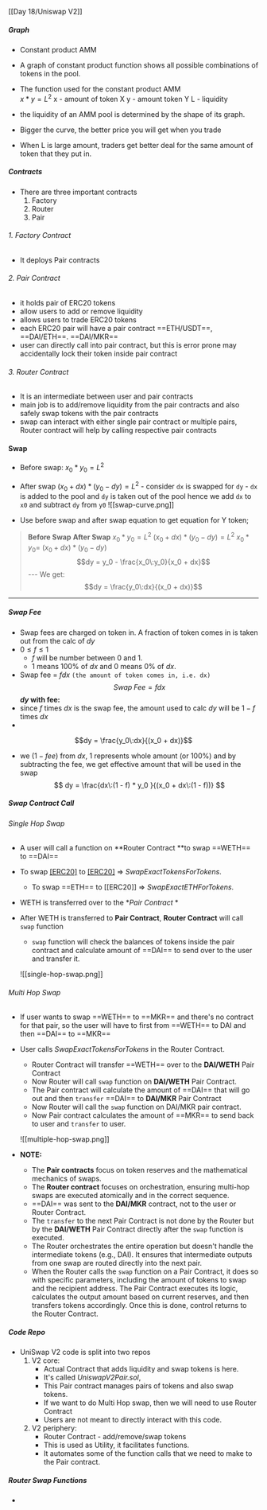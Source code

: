 [[Day 18/Uniswap V2]]

##### Graph
- Constant product AMM
- A graph of constant product function shows all possible combinations of tokens in the pool.
- The function used for the constant product AMM	 
	 $x * y = L ^ 2$
	x - amount of token X
	y - amount token Y
	L - liquidity

- the liquidity of an AMM pool is determined by the shape of its graph.
- Bigger the curve, the better price you will get when you trade
- When L is large amount, traders get better deal for the same amount of token that they put in.

##### Contracts
- There are three important contracts
	1. Factory
	2. Router
	3. Pair
###### 1. Factory Contract
- It deploys Pair contracts
###### 2. Pair Contract
- it holds pair of ERC20 tokens
- allow users to add or remove liquidity
- allows users to trade ERC20 tokens
- each ERC20 pair will have a pair contract
	==ETH/USDT==, ==DAI/ETH==. ==DAI/MKR==
- user can directly call into pair contract, but this is error prone may accidentally lock their token inside pair contract
###### 3. Router Contract
- It is an intermediate between user and pair contracts
- main job is to add/remove liquidity from the pair contracts and also safely swap tokens with the pair contracts
- swap can interact with either single pair contract or multiple pairs, Router contract will help by calling respective pair contracts

#### Swap

- Before swap:
	$x_0 * y_0 = L ^ 2$
- After swap 
	$(x_0 + dx) * (y_0 - dy) = L ^ 2$
		- consider `dx` is swapped for `dy`
		- `dx` is added to the pool and `dy` is taken out of the pool hence we add `dx` to `x0` and subtract `dy` from `y0`
		![[swap-curve.png]]
		
	
- Use before swap and after swap equation to get equation for Y token;
  
>**Before Swap**                  **After Swap**
  $x_0 * y_0 = L ^ 2$                 $(x_0 + dx) * (y_0 - dy) = L ^ 2$
  $x_0 * y_0 =$                        $(x_0 + dx) * (y_0 - dy)$
  $$dy = y_0 - \frac{x_0\:y_0}{x_0 + dx}$$   ---
  We get:   
> $$dy = \frac{y_0\:dx}{(x_0 + dx)}$$
 --- 

##### Swap Fee
- Swap fees are charged on token in. A fraction of token comes in is taken out from the calc of $dy$ 
- $0 \leq f \leq 1$
	- $f$ will be number between 0 and 1.
	- 1 means 100% of $dx$ and 0 means 0% of $dx$.
- Swap fee = $f dx$ `(the amount of token comes in, i.e. dx)`
$$Swap\;Fee = fdx$$
**$dy$ with fee:**
- since $f$ times $dx$ is the swap fee, the amount used to calc $dy$ will be $1-f$ times $dx$
- 
 $$dy = \frac{y_0\:dx}{(x_0 + dx)}$$

- we $(1 - fee)$ from $dx$, 1 represents whole amount (or 100%) and by subtracting the fee, we get effective amount that will be used in the swap 
$$
	dy = \frac{dx\:(1 - f) * y_0 }{(x_0 + dx\:(1 - f))}
	$$

##### Swap Contract Call
###### Single Hop Swap
- A user will call a function on **Router Contract **to swap ==WETH== to ==DAI==
- To swap [[ERC20]](==WETH==) to [[ERC20]](==DAI==) => *SwapExactTokensForTokens*.
	- To swap ==ETH== to [[ERC20]] => *SwapExactETHForTokens*.
- WETH is transferred over to the **Pair Contract* *
- After WETH is transferred to **Pair Contract**, **Router Contract** will call `swap` function
	- `swap` function will check the balances of tokens inside the pair contract and calculate amount of ==DAI== to send over to the user and transfer it.
	
	![[single-hop-swap.png]]
	

###### Multi Hop Swap
- If user wants to swap ==WETH== to ==MKR== and there's no contract for that pair, so the user will have to first from ==WETH== to DAI and then ==DAI== to ==MKR== 
- User calls *SwapExactTokensForTokens* in the Router Contract.
	- Router Contract will transfer ==WETH== over to the **DAI/WETH** Pair Contract
	- Now Router will call `swap` function on **DAI/WETH** Pair Contract.
	- The Pair contract will calculate the amount of ==DAI== that will go out and then `transfer` ==DAI== to **DAI/MKR** Pair Contract
	- Now Router will call the `swap` function on DAI/MKR pair contract.
	- Now Pair contract calculates the amount of ==MKR== to send back to user and `transfer` to user.
	
	![[multiple-hop-swap.png]]

- **NOTE:** 
	- The **Pair contracts** focus on token reserves and the mathematical mechanics of swaps.
	- The **Router contract** focuses on orchestration, ensuring multi-hop swaps are executed atomically and in the correct sequence.
	- ==DAI== was sent to the **DAI/MKR** contract, not to the user or Router Contract.
	- The `transfer` to the next Pair Contract is not done by the Router but by the **DAI/WETH** Pair Contract directly after the `swap` function is executed.
	- The Router orchestrates the entire operation but doesn't handle the intermediate tokens (e.g., DAI). It ensures that intermediate outputs from one swap are routed directly into the next pair.
	- When the Router calls the `swap` function on a Pair Contract, it does so with specific parameters, including the amount of tokens to swap and the recipient address. The Pair Contract executes its logic, calculates the output amount based on current reserves, and then transfers tokens accordingly. Once this is done, control returns to the Router Contract.

##### Code Repo
- UniSwap V2 code is split into two repos
	1. V2 core: 
		-  Actual Contract that adds liquidity and swap tokens is here.
		- It's called *UniswapV2Pair.sol*, 
		- This Pair contract manages pairs of tokens and also swap tokens.
		- If we want to do Multi Hop swap, then we will need to use Router Contract
		- Users are not meant to directly interact with this code.
	1. V2 periphery: 
		- Router Contract - add/remove/swap tokens
		- This is used as Utility, it facilitates functions.
		- It automates some of the function calls that we need to make to the Pair contract.

##### Router Swap Functions
- 

